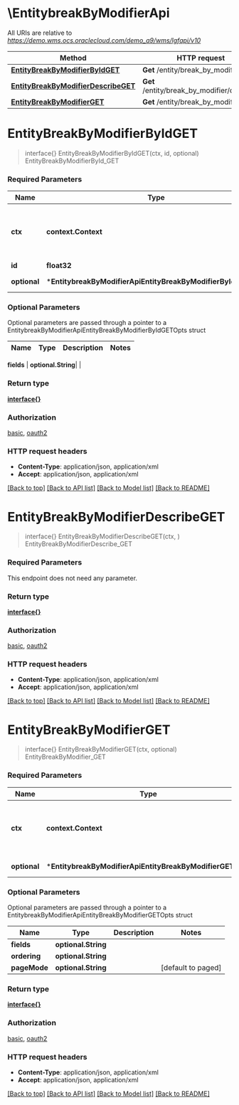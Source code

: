 # \EntitybreakByModifierApi

All URIs are relative to *https://demo.wms.ocs.oraclecloud.com/demo_a9/wms/lgfapi/v10*

Method | HTTP request | Description
------------- | ------------- | -------------
[**EntityBreakByModifierByIdGET**](EntitybreakByModifierApi.md#EntityBreakByModifierByIdGET) | **Get** /entity/break_by_modifier/{id} | EntityBreakByModifierById_GET
[**EntityBreakByModifierDescribeGET**](EntitybreakByModifierApi.md#EntityBreakByModifierDescribeGET) | **Get** /entity/break_by_modifier/describe | EntityBreakByModifierDescribe_GET
[**EntityBreakByModifierGET**](EntitybreakByModifierApi.md#EntityBreakByModifierGET) | **Get** /entity/break_by_modifier | EntityBreakByModifier_GET


# **EntityBreakByModifierByIdGET**
> interface{} EntityBreakByModifierByIdGET(ctx, id, optional)
EntityBreakByModifierById_GET



### Required Parameters

Name | Type | Description  | Notes
------------- | ------------- | ------------- | -------------
 **ctx** | **context.Context** | context for authentication, logging, cancellation, deadlines, tracing, etc.
  **id** | **float32**|  | 
 **optional** | ***EntitybreakByModifierApiEntityBreakByModifierByIdGETOpts** | optional parameters | nil if no parameters

### Optional Parameters
Optional parameters are passed through a pointer to a EntitybreakByModifierApiEntityBreakByModifierByIdGETOpts struct

Name | Type | Description  | Notes
------------- | ------------- | ------------- | -------------

 **fields** | **optional.String**|  | 

### Return type

[**interface{}**](interface{}.md)

### Authorization

[basic](../README.md#basic), [oauth2](../README.md#oauth2)

### HTTP request headers

 - **Content-Type**: application/json, application/xml
 - **Accept**: application/json, application/xml

[[Back to top]](#) [[Back to API list]](../README.md#documentation-for-api-endpoints) [[Back to Model list]](../README.md#documentation-for-models) [[Back to README]](../README.md)

# **EntityBreakByModifierDescribeGET**
> interface{} EntityBreakByModifierDescribeGET(ctx, )
EntityBreakByModifierDescribe_GET



### Required Parameters
This endpoint does not need any parameter.

### Return type

[**interface{}**](interface{}.md)

### Authorization

[basic](../README.md#basic), [oauth2](../README.md#oauth2)

### HTTP request headers

 - **Content-Type**: application/json, application/xml
 - **Accept**: application/json, application/xml

[[Back to top]](#) [[Back to API list]](../README.md#documentation-for-api-endpoints) [[Back to Model list]](../README.md#documentation-for-models) [[Back to README]](../README.md)

# **EntityBreakByModifierGET**
> interface{} EntityBreakByModifierGET(ctx, optional)
EntityBreakByModifier_GET



### Required Parameters

Name | Type | Description  | Notes
------------- | ------------- | ------------- | -------------
 **ctx** | **context.Context** | context for authentication, logging, cancellation, deadlines, tracing, etc.
 **optional** | ***EntitybreakByModifierApiEntityBreakByModifierGETOpts** | optional parameters | nil if no parameters

### Optional Parameters
Optional parameters are passed through a pointer to a EntitybreakByModifierApiEntityBreakByModifierGETOpts struct

Name | Type | Description  | Notes
------------- | ------------- | ------------- | -------------
 **fields** | **optional.String**|  | 
 **ordering** | **optional.String**|  | 
 **pageMode** | **optional.String**|  | [default to paged]

### Return type

[**interface{}**](interface{}.md)

### Authorization

[basic](../README.md#basic), [oauth2](../README.md#oauth2)

### HTTP request headers

 - **Content-Type**: application/json, application/xml
 - **Accept**: application/json, application/xml

[[Back to top]](#) [[Back to API list]](../README.md#documentation-for-api-endpoints) [[Back to Model list]](../README.md#documentation-for-models) [[Back to README]](../README.md)

